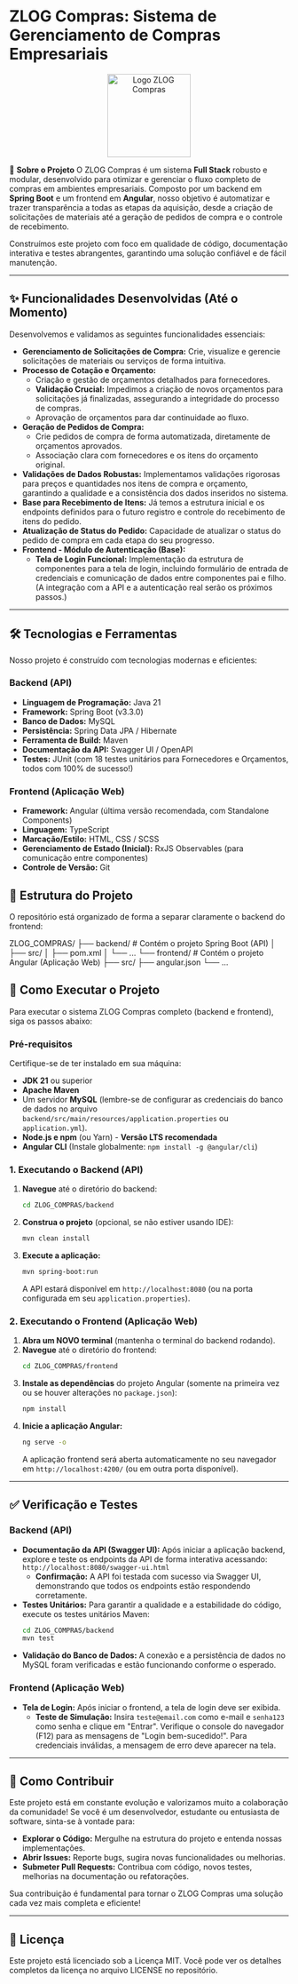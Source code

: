 # ZLOG Compras: Sistema de Gerenciamento de Compras Empresariais

<p align="center">
  <img src="https://via.placeholder.com/150?text=Logo+ZLOG" alt="Logo ZLOG Compras" width="150"/>
</p>

🎯 **Sobre o Projeto**
O ZLOG Compras é um sistema **Full Stack** robusto e modular, desenvolvido para otimizar e gerenciar o fluxo completo de compras em ambientes empresariais. Composto por um backend em **Spring Boot** e um frontend em **Angular**, nosso objetivo é automatizar e trazer transparência a todas as etapas da aquisição, desde a criação de solicitações de materiais até a geração de pedidos de compra e o controle de recebimento.

Construímos este projeto com foco em qualidade de código, documentação interativa e testes abrangentes, garantindo uma solução confiável e de fácil manutenção.

---

## ✨ Funcionalidades Desenvolvidas (Até o Momento)

Desenvolvemos e validamos as seguintes funcionalidades essenciais:

* **Gerenciamento de Solicitações de Compra:** Crie, visualize e gerencie solicitações de materiais ou serviços de forma intuitiva.
* **Processo de Cotação e Orçamento:**
    * Criação e gestão de orçamentos detalhados para fornecedores.
    * **Validação Crucial:** Impedimos a criação de novos orçamentos para solicitações já finalizadas, assegurando a integridade do processo de compras.
    * Aprovação de orçamentos para dar continuidade ao fluxo.
* **Geração de Pedidos de Compra:**
    * Crie pedidos de compra de forma automatizada, diretamente de orçamentos aprovados.
    * Associação clara com fornecedores e os itens do orçamento original.
* **Validações de Dados Robustas:** Implementamos validações rigorosas para preços e quantidades nos itens de compra e orçamento, garantindo a qualidade e a consistência dos dados inseridos no sistema.
* **Base para Recebimento de Itens:** Já temos a estrutura inicial e os endpoints definidos para o futuro registro e controle do recebimento de itens do pedido.
* **Atualização de Status do Pedido:** Capacidade de atualizar o status do pedido de compra em cada etapa do seu progresso.
* **Frontend - Módulo de Autenticação (Base):**
    * **Tela de Login Funcional:** Implementação da estrutura de componentes para a tela de login, incluindo formulário de entrada de credenciais e comunicação de dados entre componentes pai e filho. (A integração com a API e a autenticação real serão os próximos passos.)

---

## 🛠️ Tecnologias e Ferramentas

Nosso projeto é construído com tecnologias modernas e eficientes:

### Backend (API)

* **Linguagem de Programação:** Java 21
* **Framework:** Spring Boot (v3.3.0)
* **Banco de Dados:** MySQL
* **Persistência:** Spring Data JPA / Hibernate
* **Ferramenta de Build:** Maven
* **Documentação da API:** Swagger UI / OpenAPI
* **Testes:** JUnit (com 18 testes unitários para Fornecedores e Orçamentos, todos com 100% de sucesso!)

### Frontend (Aplicação Web)

* **Framework:** Angular (última versão recomendada, com Standalone Components)
* **Linguagem:** TypeScript
* **Marcação/Estilo:** HTML, CSS / SCSS
* **Gerenciamento de Estado (Inicial):** RxJS Observables (para comunicação entre componentes)
* **Controle de Versão:** Git

## 📂 Estrutura do Projeto

O repositório está organizado de forma a separar claramente o backend do frontend:

ZLOG_COMPRAS/
├── backend/                  # Contém o projeto Spring Boot (API)
│   ├── src/
│   ├── pom.xml
│   └── ...
└── frontend/                 # Contém o projeto Angular (Aplicação Web)
├── src/
├── angular.json
└── ...

## 🚀 Como Executar o Projeto

Para executar o sistema ZLOG Compras completo (backend e frontend), siga os passos abaixo:

### Pré-requisitos

Certifique-se de ter instalado em sua máquina:

* **JDK 21** ou superior
* **Apache Maven**
* Um servidor **MySQL** (lembre-se de configurar as credenciais do banco de dados no arquivo `backend/src/main/resources/application.properties` ou `application.yml`).
* **Node.js e npm** (ou Yarn) - **Versão LTS recomendada**
* **Angular CLI** (Instale globalmente: `npm install -g @angular/cli`)

### 1. Executando o Backend (API)

1.  **Navegue** até o diretório do backend:
    ```bash
    cd ZLOG_COMPRAS/backend
    ```
2.  **Construa o projeto** (opcional, se não estiver usando IDE):
    ```bash
    mvn clean install
    ```
3.  **Execute a aplicação:**
    ```bash
    mvn spring-boot:run
    ```
    A API estará disponível em `http://localhost:8080` (ou na porta configurada em seu `application.properties`).

### 2. Executando o Frontend (Aplicação Web)

1.  **Abra um NOVO terminal** (mantenha o terminal do backend rodando).
2.  **Navegue** até o diretório do frontend:
    ```bash
    cd ZLOG_COMPRAS/frontend
    ```
3.  **Instale as dependências** do projeto Angular (somente na primeira vez ou se houver alterações no `package.json`):
    ```bash
    npm install
    ```
4.  **Inicie a aplicação Angular:**
    ```bash
    ng serve -o
    ```
    A aplicação frontend será aberta automaticamente no seu navegador em `http://localhost:4200/` (ou em outra porta disponível).

---

## ✅ Verificação e Testes

### Backend (API)

* **Documentação da API (Swagger UI):** Após iniciar a aplicação backend, explore e teste os endpoints da API de forma interativa acessando:
    `http://localhost:8080/swagger-ui.html`
    * **Confirmação:** A API foi testada com sucesso via Swagger UI, demonstrando que todos os endpoints estão respondendo corretamente.
* **Testes Unitários:** Para garantir a qualidade e a estabilidade do código, execute os testes unitários Maven:
    ```bash
    cd ZLOG_COMPRAS/backend
    mvn test
    ```
* **Validação do Banco de Dados:** A conexão e a persistência de dados no MySQL foram verificadas e estão funcionando conforme o esperado.

### Frontend (Aplicação Web)

* **Tela de Login:** Após iniciar o frontend, a tela de login deve ser exibida.
    * **Teste de Simulação:** Insira `teste@email.com` como e-mail e `senha123` como senha e clique em "Entrar". Verifique o console do navegador (F12) para as mensagens de "Login bem-sucedido!". Para credenciais inválidas, a mensagem de erro deve aparecer na tela.

---

## 🤝 Como Contribuir

Este projeto está em constante evolução e valorizamos muito a colaboração da comunidade! Se você é um desenvolvedor, estudante ou entusiasta de software, sinta-se à vontade para:

* **Explorar o Código:** Mergulhe na estrutura do projeto e entenda nossas implementações.
* **Abrir Issues:** Reporte bugs, sugira novas funcionalidades ou melhorias.
* **Submeter Pull Requests:** Contribua com código, novos testes, melhorias na documentação ou refatorações.

Sua contribuição é fundamental para tornar o ZLOG Compras uma solução cada vez mais completa e eficiente!

---

## 📝 Licença
Este projeto está licenciado sob a Licença MIT. Você pode ver os detalhes completos da licença no arquivo LICENSE no repositório.
